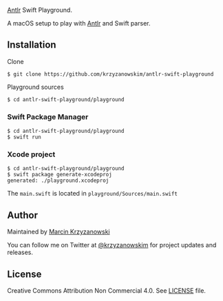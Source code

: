 [Antlr](http://www.antlr.org/) Swift Playground.

A macOS setup to play with [Antlr](http://www.antlr.org/) and Swift parser.


## Installation

Clone

```
$ git clone https://github.com/krzyzanowskim/antlr-swift-playground
```

Playground sources

```
$ cd antlr-swift-playground/playground
```

### Swift Package Manager

```
$ cd antlr-swift-playground/playground
$ swift run
```

### Xcode project

```
$ cd antlr-swift-playground/playground
$ swift package generate-xcodeproj
generated: ./playground.xcodeproj
```

The `main.swift` is located in `playground/Sources/main.swift`

## Author

Maintained by [Marcin Krzyzanowski](https://www.krzyzanowskim.com)

You can follow me on Twitter at [@krzyzanowskim](https://twitter.com/krzyzanowskim) for project updates and releases.

## License

Creative Commons Attribution Non Commercial 4.0. See [LICENSE](LICENSE.txt) file.

